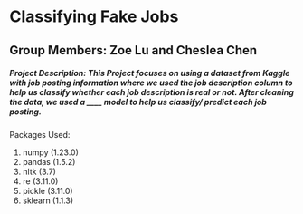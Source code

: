 # Classifying Fake Jobs
## Group Members: Zoe Lu and Cheslea Chen

##### Project Description: This Project focuses on using a dataset from Kaggle with job posting information where we used the job description column to help us classify whether each job description is real or not. After cleaning the data, we used a ____ model to help us classify/ predict each job posting. 

Packages Used: 
1. numpy (1.23.0)
2. pandas (1.5.2)
3. nltk (3.7)
4. re (3.11.0)
5. pickle (3.11.0)
6. sklearn (1.1.3)

